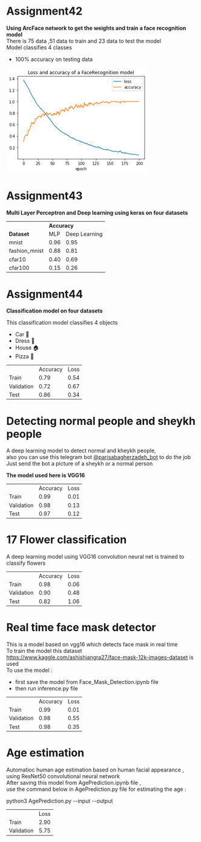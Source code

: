 # Assignment42
  <strong> Using ArcFace network to get the weights and train a face recognition model </strong></br>
  There is 75 data ,51 data to train and 23 data to test the model</br>
  Model classifies 4 classes
  
   * 100% accuracy on testing data

  <img src='https://github.com/Parisa-Bagherzadeh/DeepLearning/blob/main/Assignment42/charts/output.png' >
  
# Assignment43

  <strong>Multi Layer Perceptron and Deep learning using keras on four datasets</strong>
 
<table>
  <tr><td></td><td colspan=2><strong>Accuracy</strong></td></tr>
  <tr><td><strong>Dataset</bold></td><td><bold>MLP</strong></td><td><bold>Deep Learning</bold></td></tr>
  <tr><td>mnist</td><td>0.96</td><td>0.95</td></tr>
  <tr><td>fashion_mnist</td><td>0.88</td><td>0.81</td></tr>
  <tr><td>cfar10</td><td>0.40</td><td> 0.69</td></tr>
  <tr><td>cfar100</td><td>0.15</td><td>0.26</td></tr>
</table>

# Assignment44

 <strong>Classification model on four datasets</strong>
  
  This classification model classifies 4 objects
   
  * Car   🚗
  * Dress 👗
  * House 🏠
  * Pizza 🍕

   
   <table>
     <tr>
       <td></td>
       <td>Accuracy</td>
       <td>Loss</td>
     </tr>
     <tr>
       <td>Train</td>
       <td>0.79</td>
       <td>0.54</td>
     </tr>
     <tr>
       <td>Validation</td>
       <td>0.72</td>
       <td>0.67</td>
     </tr>
     <tr>
       <td>Test</td>
       <td>0.86</td>
       <td>0.34</td>
     </tr>
   </table>

# Detecting normal people and sheykh people

   A deep learning model to detect normal and kheykh people,</br>
   also you can use this telegram bot <a href='https://t.me/parisabagherzadeh_bot'>@parisabagherzadeh_bot</a>  to do the job</br>
   Just send the bot a picture of a sheykh or a normal person</br>

   <strong>The model used here is VGG16</strong></br>

   <table>
     <tr>
       <td></td>
       <td>Accuracy</td>
       <td>Loss</td>
     </tr>
     <tr>
        <td>Train</td>
        <td>0.99</td>
        <td>0.01</td>
     </tr>
     <tr>
        <td>Validation</td>
        <td>0.98</td>
        <td>0.13</td>
     </tr>
     <tr>
        <td>Test</td>
        <td>0.97</td>
        <td>0.12</td>
     </tr>
   </table>
  

# 17 Flower classification
  
  A deep learning model using VGG16 convolution neural net is trained to classify flowers

  <table>
     <tr>
       <td></td>
       <td>Accuracy</td>
       <td>Loss</td>
     </tr>
     <tr>
        <td>Train</td>
        <td>0.98</td>
        <td>0.06</td>
     </tr>
     <tr>
        <td>Validation</td>
        <td>0.90</td>
        <td>0.48</td>
     </tr>
     <tr>
        <td>Test</td>
        <td>0.82</td>
        <td>1.06</td>
     </tr>
   </table>
  
  

# Real time face mask  detector 
  
This is a model based on vgg16 which detects face mask in real time</br>
To train the model this dataset https://www.kaggle.com/ashishjangra27/face-mask-12k-images-dataset is used </br>
To use the model :</br>

* first save the model from Face_Mask_Detection.ipynb file</br>
* then run inference.py file

<table>
     <tr>
       <td></td>
       <td>Accuracy</td>
       <td>Loss</td>
     </tr>
     <tr>
        <td>Train</td>
        <td>0.99</td>
        <td>0.01</td>
     </tr>
     <tr>
        <td>Validation</td>
        <td>0.98</td>
        <td>0.55</td>
     </tr>
     <tr>
        <td>Test</td>
        <td>0.98</td>
        <td>0.35</td>
     </tr>
   </table>
  
  
# Age estimation

  Automatioc human age estimation based on human facial appearance ,</br>
  using ResNet50 convolutional neural network</br>
  After saving this model from AgePrediction.ipynb file ,</br>
  use the command below in AgePrediction.py file for estimating the age :</br>

  python3 AgePrediction.py --input  --output 
 

  
   <table>
     <tr>
       <td></td>
       <td>Loss</td>
     </tr>
     <tr>
        <td>Train</td>
        <td>2.90</td>
     </tr>
     <tr>
        <td>Validation</td>
        <td>5.75</td>
     </tr>
   </table>
